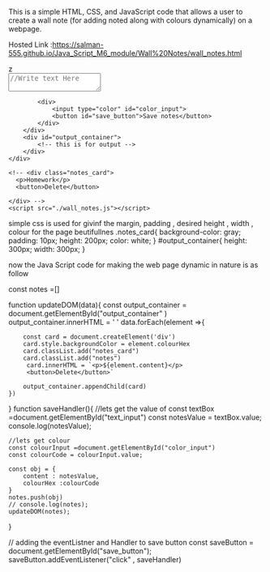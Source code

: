 
This is a simple HTML, CSS, and JavaScript code that allows a user to create a wall note (for adding noted along with colours dynamically) on a webpage.

Hosted Link :https://salman-555.github.io/Java_Script_M6_module/Wall%20Notes/wall_notes.html

<!DOCTYPE html>
<html lang="en">z
<head>
    <meta charset="UTF-8">
    <meta name="viewport" content="width=device-width, initial-scale=1.0">
    <title>Document</title>
    <link rel="stylesheet" href="./wall_notes.css">
</head>
<body>
    <div>
        <div>
            <!-- this is for input -->
            <textarea placeholder="//Write text Here"  id="text_input"></textarea>
            
            <div>
                <input type="color" id="color_input">
                <button id="save_button">Save notes</button>
            </div>
        </div>
        <div id="output_container">
            <!-- this is for output -->
        </div>
    </div>

    <!-- <div class="notes_card">
      <p>Homework</p>
      <button>Delete</button>

    </div> -->
    <script src="./wall_notes.js"></script>
</body>
</html>

simple css is used for givinf the margin, padding , desired height , width , colour for the page beutifullnes
.notes_card{
    background-color: gray;
    padding: 10px;
    height: 200px;
    color: white;
}
#output_container{
    height: 300px;
    width: 300px;
}

now the Java Script code for making the web page dynamic in nature is as follow 

const notes =[]

  function updateDOM(data){
      const output_container = document.getElementById("output_container"
      )
      output_container.innerHTML = ' '
      data.forEach(element =>{

        const card = document.createElement('div')
        card.style.backgroundColor = element.colourHex
        card.classList.add("notes_card")
        card.classList.add("notes")
         card.innerHTML = `<p>${element.content}</p>
         <button>Delete</button>`

        output_container.appendChild(card)
    })
  }
function saveHandler(){
    //lets get the value of 
    const textBox =document.getElementById("text_input")
    const notesValue = textBox.value;
    console.log(notesValue);
    
    //lets get colour
    const colourInput =document.getElementById("color_input")
    const colourCode = colourInput.value;

    const obj = {
        content : notesValue,
        colourHex :colourCode
    }
    notes.push(obj)
    // console.log(notes);
    updateDOM(notes);
}

// adding the eventListner and Handler to save button
const saveButton = document.getElementById("save_button");
saveButton.addEventListener("click" , saveHandler)




